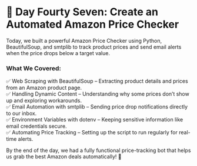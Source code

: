 # 🎯 Day Fourty Seven: Create an Automated Amazon Price Checker

Today, we built a powerful Amazon Price Checker using Python, BeautifulSoup, and smtplib to track product prices and send email alerts when the price drops below a target value.

### What We Covered:

✅ Web Scraping with BeautifulSoup – Extracting product details and prices from an Amazon product page.  
✅ Handling Dynamic Content – Understanding why some prices don’t show up and exploring workarounds.  
✅ Email Automation with smtplib – Sending price drop notifications directly to our inbox.  
✅ Environment Variables with dotenv – Keeping sensitive information like email credentials secure.  
✅ Automating Price Tracking – Setting up the script to run regularly for real-time alerts.

By the end of the day, we had a fully functional price-tracking bot that helps us grab the best Amazon deals automatically! 🚀
